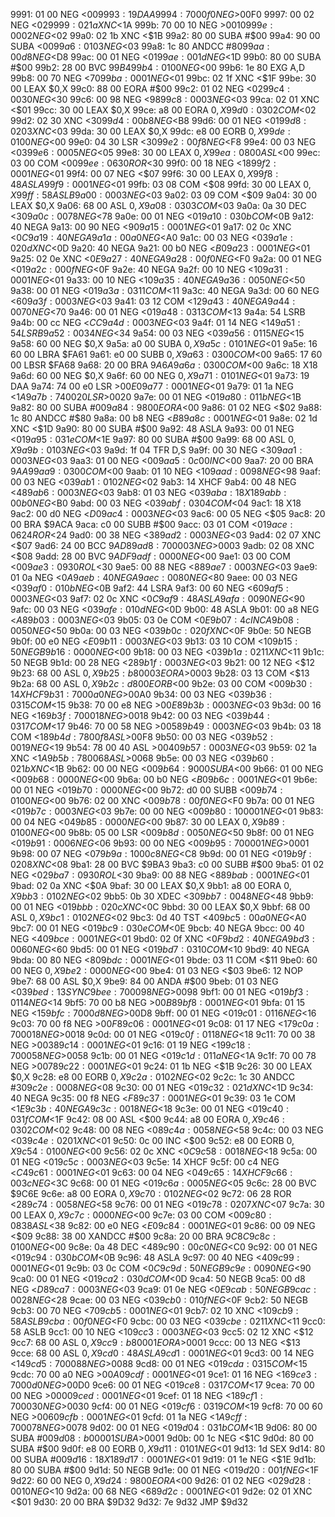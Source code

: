 9991: 01 00     NEG    <$00
9993: 19        DAA
9994: 70 00 f0  NEG    >$00F0
9997: 00 02     NEG    <$02
9999: 02 1a     XNC    <$1A
999b: 70 00 10  NEG    >$0010
999e: 00 02     NEG    <$02
99a0: 02 1b     XNC    <$1B
99a2: 80 00     SUBA   #$00
99a4: 90 00     SUBA   <$00
99a6: 01 03     NEG    <$03
99a8: 1c 80     ANDCC  #$80
99aa: 00 d8     NEG    <$D8
99ac: 00 01     NEG    <$01
99ae: 00 1d     NEG    <$1D
99b0: 80 00     SUBA   #$00
99b2: 28 00     BVC    $99B4
99b4: 01 00     NEG    <$00
99b6: 1e 80     EXG    A,D
99b8: 00 70     NEG    <$70
99ba: 00 01     NEG    <$01
99bc: 02 1f     XNC    <$1F
99be: 30 00     LEAX   $0,X
99c0: 88 00     EORA   #$00
99c2: 01 02     NEG    <$02
99c4: 00 30     NEG    <$30
99c6: 00 98     NEG    <$98
99c8: 00 03     NEG    <$03
99ca: 02 01     XNC    <$01
99cc: 30 00     LEAX   $0,X
99ce: a8 00     EORA   $0,X
99d0: 03 02     COM    <$02
99d2: 02 30     XNC    <$30
99d4: 00 b8     NEG    <$B8
99d6: 00 01     NEG    <$01
99d8: 02 03     XNC    <$03
99da: 30 00     LEAX   $0,X
99dc: e8 00     EORB   $0,X
99de: 01 00     NEG    <$00
99e0: 04 30     LSR    <$30
99e2: 00 f8     NEG    <$F8
99e4: 00 03     NEG    <$03
99e6: 00 05     NEG    <$05
99e8: 30 00     LEAX   $0,X
99ea: 08 00     ASL    <$00
99ec: 03 00     COM    <$00
99ee: 06 30     ROR    <$30
99f0: 00 18     NEG    <$18
99f2: 00 01     NEG    <$01
99f4: 00 07     NEG    <$07
99f6: 30 00     LEAX   $0,X
99f8: 48        ASLA
99f9: 00 01     NEG    <$01
99fb: 03 08     COM    <$08
99fd: 30 00     LEAX   $0,X
99ff: 58        ASLB
9a00: 00 03     NEG    <$03
9a02: 03 09     COM    <$09
9a04: 30 00     LEAX   $0,X
9a06: 68 00     ASL    $0,X
9a08: 03 03     COM    <$03
9a0a: 0a 30     DEC    <$30
9a0c: 00 78     NEG    <$78
9a0e: 00 01     NEG    <$01
9a10: 03 0b     COM    <$0B
9a12: 40        NEGA
9a13: 00 90     NEG    <$90
9a15: 00 01     NEG    <$01
9a17: 02 0c     XNC    <$0C
9a19: 40        NEGA
9a1a: 00 a0     NEG    <$A0
9a1c: 00 03     NEG    <$03
9a1e: 02 0d     XNC    <$0D
9a20: 40        NEGA
9a21: 00 b0     NEG    <$B0
9a23: 00 01     NEG    <$01
9a25: 02 0e     XNC    <$0E
9a27: 40        NEGA
9a28: 00 f0     NEG    <$F0
9a2a: 00 01     NEG    <$01
9a2c: 00 0f     NEG    <$0F
9a2e: 40        NEGA
9a2f: 00 10     NEG    <$10
9a31: 00 01     NEG    <$01
9a33: 00 10     NEG    <$10
9a35: 40        NEGA
9a36: 00 50     NEG    <$50
9a38: 00 01     NEG    <$01
9a3a: 03 11     COM    <$11
9a3c: 40        NEGA
9a3d: 00 60     NEG    <$60
9a3f: 00 03     NEG    <$03
9a41: 03 12     COM    <$12
9a43: 40        NEGA
9a44: 00 70     NEG    <$70
9a46: 00 01     NEG    <$01
9a48: 03 13     COM    <$13
9a4a: 54        LSRB
9a4b: 00 cc     NEG    <$CC
9a4d: 00 03     NEG    <$03
9a4f: 01 14     NEG    <$14
9a51: 54        LSRB
9a52: 00 34     NEG    <$34
9a54: 00 03     NEG    <$03
9a56: 01 15     NEG    <$15
9a58: 60 00     NEG    $0,X
9a5a: a0 00     SUBA   $0,X
9a5c: 01 01     NEG    <$01
9a5e: 16 60 00  LBRA   $FA61
9a61: e0 00     SUBB   $0,X
9a63: 03 00     COM    <$00
9a65: 17 60 00  LBSR   $FA68
9a68: 20 00     BRA    $9A6A
9a6a: 03 00     COM    <$00
9a6c: 18        X18
9a6d: 60 00     NEG    $0,X
9a6f: 60 00     NEG    $0,X
9a71: 01 01     NEG    <$01
9a73: 19        DAA
9a74: 74 00 e0  LSR    >$00E0
9a77: 00 01     NEG    <$01
9a79: 01 1a     NEG    <$1A
9a7b: 74 00 20  LSR    >$0020
9a7e: 00 01     NEG    <$01
9a80: 01 1b     NEG    <$1B
9a82: 80 00     SUBA   #$00
9a84: 98 00     EORA   <$00
9a86: 01 02     NEG    <$02
9a88: 1c 80     ANDCC  #$80
9a8a: 00 b8     NEG    <$B8
9a8c: 00 01     NEG    <$01
9a8e: 02 1d     XNC    <$1D
9a90: 80 00     SUBA   #$00
9a92: 48        ASLA
9a93: 00 01     NEG    <$01
9a95: 03 1e     COM    <$1E
9a97: 80 00     SUBA   #$00
9a99: 68 00     ASL    $0,X
9a9b: 01 03     NEG    <$03
9a9d: 1f 04     TFR    D,S
9a9f: 00 30     NEG    <$30
9aa1: 00 03     NEG    <$03
9aa3: 01 00     NEG    <$00
9aa5: 0c 00     INC    <$00
9aa7: 20 00     BRA    $9AA9
9aa9: 03 00     COM    <$00
9aab: 01 10     NEG    <$10
9aad: 00 98     NEG    <$98
9aaf: 00 03     NEG    <$03
9ab1: 01 02     NEG    <$02
9ab3: 14        XHCF
9ab4: 00 48     NEG    <$48
9ab6: 00 03     NEG    <$03
9ab8: 01 03     NEG    <$03
9aba: 18        X18
9abb: 00 b0     NEG    <$B0
9abd: 00 03     NEG    <$03
9abf: 03 04     COM    <$04
9ac1: 18        X18
9ac2: 00 d0     NEG    <$D0
9ac4: 00 03     NEG    <$03
9ac6: 00 05     NEG    <$05
9ac8: 20 00     BRA    $9ACA
9aca: c0 00     SUBB   #$00
9acc: 03 01     COM    <$01
9ace: 06 24     ROR    <$24
9ad0: 00 38     NEG    <$38
9ad2: 00 03     NEG    <$03
9ad4: 02 07     XNC    <$07
9ad6: 24 00     BCC    $9AD8
9ad8: 70 00 03  NEG    >$0003
9adb: 02 08     XNC    <$08
9add: 28 00     BVC    $9ADF
9adf: 00 00     NEG    <$00
9ae1: 03 00     COM    <$00
9ae3: 09 30     ROL    <$30
9ae5: 00 88     NEG    <$88
9ae7: 00 03     NEG    <$03
9ae9: 01 0a     NEG    <$0A
9aeb: 40        NEGA
9aec: 00 80     NEG    <$80
9aee: 00 03     NEG    <$03
9af0: 01 0b     NEG    <$0B
9af2: 44        LSRA
9af3: 00 60     NEG    <$60
9af5: 00 03     NEG    <$03
9af7: 02 0c     XNC    <$0C
9af9: 48        ASLA
9afa: 00 90     NEG    <$90
9afc: 00 03     NEG    <$03
9afe: 01 0d     NEG    <$0D
9b00: 48        ASLA
9b01: 00 a8     NEG    <$A8
9b03: 00 03     NEG    <$03
9b05: 03 0e     COM    <$0E
9b07: 4c        INCA
9b08: 00 50     NEG    <$50
9b0a: 00 03     NEG    <$03
9b0c: 02 0f     XNC    <$0F
9b0e: 50        NEGB
9b0f: 00 e0     NEG    <$E0
9b11: 00 03     NEG    <$03
9b13: 03 10     COM    <$10
9b15: 50        NEGB
9b16: 00 00     NEG    <$00
9b18: 00 03     NEG    <$03
9b1a: 02 11     XNC    <$11
9b1c: 50        NEGB
9b1d: 00 28     NEG    <$28
9b1f: 00 03     NEG    <$03
9b21: 00 12     NEG    <$12
9b23: 68 00     ASL    $0,X
9b25: b8 00 03  EORA   >$0003
9b28: 03 13     COM    <$13
9b2a: 68 00     ASL    $0,X
9b2c: d8 00     EORB   <$00
9b2e: 03 00     COM    <$00
9b30: 14        XHCF
9b31: 70 00 a0  NEG    >$00A0
9b34: 00 03     NEG    <$03
9b36: 03 15     COM    <$15
9b38: 70 00 e8  NEG    >$00E8
9b3b: 00 03     NEG    <$03
9b3d: 00 16     NEG    <$16
9b3f: 70 00 18  NEG    >$0018
9b42: 00 03     NEG    <$03
9b44: 03 17     COM    <$17
9b46: 70 00 58  NEG    >$0058
9b49: 00 03     NEG    <$03
9b4b: 03 18     COM    <$18
9b4d: 78 00 f8  ASL    >$00F8
9b50: 00 03     NEG    <$03
9b52: 00 19     NEG    <$19
9b54: 78 00 40  ASL    >$0040
9b57: 00 03     NEG    <$03
9b59: 02 1a     XNC    <$1A
9b5b: 78 00 68  ASL    >$0068
9b5e: 00 03     NEG    <$03
9b60: 02 1b     XNC    <$1B
9b62: 00 00     NEG    <$00
9b64: 90 00     SUBA   <$00
9b66: 01 00     NEG    <$00
9b68: 00 00     NEG    <$00
9b6a: 00 b0     NEG    <$B0
9b6c: 00 01     NEG    <$01
9b6e: 00 01     NEG    <$01
9b70: 00 00     NEG    <$00
9b72: d0 00     SUBB   <$00
9b74: 01 00     NEG    <$00
9b76: 02 00     XNC    <$00
9b78: 00 f0     NEG    <$F0
9b7a: 00 01     NEG    <$01
9b7c: 00 03     NEG    <$03
9b7e: 00 00     NEG    <$00
9b80: 10 00 01  NEG    <$01
9b83: 00 04     NEG    <$04
9b85: 00 00     NEG    <$00
9b87: 30 00     LEAX   $0,X
9b89: 01 00     NEG    <$00
9b8b: 05 00     LSR    <$00
9b8d: 00 50     NEG    <$50
9b8f: 00 01     NEG    <$01
9b91: 00 06     NEG    <$06
9b93: 00 00     NEG    <$00
9b95: 70 00 01  NEG    >$0001
9b98: 00 07     NEG    <$07
9b9a: 10 00 c8  NEG    <$C8
9b9d: 00 01     NEG    <$01
9b9f: 02 08     XNC    <$08
9ba1: 28 00     BVC    $9BA3
9ba3: c0 00     SUBB   #$00
9ba5: 01 02     NEG    <$02
9ba7: 09 30     ROL    <$30
9ba9: 00 88     NEG    <$88
9bab: 00 01     NEG    <$01
9bad: 02 0a     XNC    <$0A
9baf: 30 00     LEAX   $0,X
9bb1: a8 00     EORA   $0,X
9bb3: 01 02     NEG    <$02
9bb5: 0b 30     XDEC   <$30
9bb7: 00 48     NEG    <$48
9bb9: 00 01     NEG    <$01
9bbb: 02 0c     XNC    <$0C
9bbd: 30 00     LEAX   $0,X
9bbf: 68 00     ASL    $0,X
9bc1: 01 02     NEG    <$02
9bc3: 0d 40     TST    <$40
9bc5: 00 a0     NEG    <$A0
9bc7: 00 01     NEG    <$01
9bc9: 03 0e     COM    <$0E
9bcb: 40        NEGA
9bcc: 00 40     NEG    <$40
9bce: 00 01     NEG    <$01
9bd0: 02 0f     XNC    <$0F
9bd2: 40        NEGA
9bd3: 00 60     NEG    <$60
9bd5: 00 01     NEG    <$01
9bd7: 03 10     COM    <$10
9bd9: 40        NEGA
9bda: 00 80     NEG    <$80
9bdc: 00 01     NEG    <$01
9bde: 03 11     COM    <$11
9be0: 60 00     NEG    $0,X
9be2: 00 00     NEG    <$00
9be4: 01 03     NEG    <$03
9be6: 12        NOP
9be7: 68 00     ASL    $0,X
9be9: 84 00     ANDA   #$00
9beb: 01 03     NEG    <$03
9bed: 13        SYNC
9bee: 70 00 98  NEG    >$0098
9bf1: 00 01     NEG    <$01
9bf3: 01 14     NEG    <$14
9bf5: 70 00 b8  NEG    >$00B8
9bf8: 00 01     NEG    <$01
9bfa: 01 15     NEG    <$15
9bfc: 70 00 d8  NEG    >$00D8
9bff: 00 01     NEG    <$01
9c01: 01 16     NEG    <$16
9c03: 70 00 f8  NEG    >$00F8
9c06: 00 01     NEG    <$01
9c08: 01 17     NEG    <$17
9c0a: 70 00 18  NEG    >$0018
9c0d: 00 01     NEG    <$01
9c0f: 01 18     NEG    <$18
9c11: 70 00 38  NEG    >$0038
9c14: 00 01     NEG    <$01
9c16: 01 19     NEG    <$19
9c18: 70 00 58  NEG    >$0058
9c1b: 00 01     NEG    <$01
9c1d: 01 1a     NEG    <$1A
9c1f: 70 00 78  NEG    >$0078
9c22: 00 01     NEG    <$01
9c24: 01 1b     NEG    <$1B
9c26: 30 00     LEAX   $0,X
9c28: e8 00     EORB   $0,X
9c2a: 01 02     NEG    <$02
9c2c: 1c 30     ANDCC  #$30
9c2e: 00 08     NEG    <$08
9c30: 00 01     NEG    <$01
9c32: 02 1d     XNC    <$1D
9c34: 40        NEGA
9c35: 00 f8     NEG    <$F8
9c37: 00 01     NEG    <$01
9c39: 03 1e     COM    <$1E
9c3b: 40        NEGA
9c3c: 00 18     NEG    <$18
9c3e: 00 01     NEG    <$01
9c40: 03 1f     COM    <$1F
9c42: 08 00     ASL    <$00
9c44: a8 00     EORA   $0,X
9c46: 03 02     COM    <$02
9c48: 00 08     NEG    <$08
9c4a: 00 58     NEG    <$58
9c4c: 00 03     NEG    <$03
9c4e: 02 01     XNC    <$01
9c50: 0c 00     INC    <$00
9c52: e8 00     EORB   $0,X
9c54: 01 00     NEG    <$00
9c56: 02 0c     XNC    <$0C
9c58: 00 18     NEG    <$18
9c5a: 00 01     NEG    <$01
9c5c: 00 03     NEG    <$03
9c5e: 14        XHCF
9c5f: 00 c4     NEG    <$C4
9c61: 00 01     NEG    <$01
9c63: 00 04     NEG    <$04
9c65: 14        XHCF
9c66: 00 3c     NEG    <$3C
9c68: 00 01     NEG    <$01
9c6a: 00 05     NEG    <$05
9c6c: 28 00     BVC    $9C6E
9c6e: a8 00     EORA   $0,X
9c70: 01 02     NEG    <$02
9c72: 06 28     ROR    <$28
9c74: 00 58     NEG    <$58
9c76: 00 01     NEG    <$01
9c78: 02 07     XNC    <$07
9c7a: 30 00     LEAX   $0,X
9c7c: 00 00     NEG    <$00
9c7e: 03 00     COM    <$00
9c80: 08 38     ASL    <$38
9c82: 00 e0     NEG    <$E0
9c84: 00 01     NEG    <$01
9c86: 00 09     NEG    <$09
9c88: 38 00     XANDCC #$00
9c8a: 20 00     BRA    $9C8C
9c8c: 01 00     NEG    <$00
9c8e: 0a 48     DEC    <$48
9c90: 00 c0     NEG    <$C0
9c92: 00 01     NEG    <$01
9c94: 03 0b     COM    <$0B
9c96: 48        ASLA
9c97: 00 40     NEG    <$40
9c99: 00 01     NEG    <$01
9c9b: 03 0c     COM    <$0C
9c9d: 50        NEGB
9c9e: 00 90     NEG    <$90
9ca0: 00 01     NEG    <$01
9ca2: 03 0d     COM    <$0D
9ca4: 50        NEGB
9ca5: 00 d8     NEG    <$D8
9ca7: 00 03     NEG    <$03
9ca9: 01 0e     NEG    <$0E
9cab: 50        NEGB
9cac: 00 28     NEG    <$28
9cae: 00 03     NEG    <$03
9cb0: 01 0f     NEG    <$0F
9cb2: 50        NEGB
9cb3: 00 70     NEG    <$70
9cb5: 00 01     NEG    <$01
9cb7: 02 10     XNC    <$10
9cb9: 58        ASLB
9cba: 00 f0     NEG    <$F0
9cbc: 00 03     NEG    <$03
9cbe: 02 11     XNC    <$11
9cc0: 58        ASLB
9cc1: 00 10     NEG    <$10
9cc3: 00 03     NEG    <$03
9cc5: 02 12     XNC    <$12
9cc7: 68 00     ASL    $0,X
9cc9: b8 00 01  EORA   >$0001
9ccc: 00 13     NEG    <$13
9cce: 68 00     ASL    $0,X
9cd0: 48        ASLA
9cd1: 00 01     NEG    <$01
9cd3: 00 14     NEG    <$14
9cd5: 70 00 88  NEG    >$0088
9cd8: 00 01     NEG    <$01
9cda: 03 15     COM    <$15
9cdc: 70 00 a0  NEG    >$00A0
9cdf: 00 01     NEG    <$01
9ce1: 01 16     NEG    <$16
9ce3: 70 00 d0  NEG    >$00D0
9ce6: 00 01     NEG    <$01
9ce8: 03 17     COM    <$17
9cea: 70 00 00  NEG    >$0000
9ced: 00 01     NEG    <$01
9cef: 01 18     NEG    <$18
9cf1: 70 00 30  NEG    >$0030
9cf4: 00 01     NEG    <$01
9cf6: 03 19     COM    <$19
9cf8: 70 00 60  NEG    >$0060
9cfb: 00 01     NEG    <$01
9cfd: 01 1a     NEG    <$1A
9cff: 70 00 78  NEG    >$0078
9d02: 00 01     NEG    <$01
9d04: 03 1b     COM    <$1B
9d06: 80 00     SUBA   #$00
9d08: b0 00 01  SUBA   >$0001
9d0b: 00 1c     NEG    <$1C
9d0d: 80 00     SUBA   #$00
9d0f: e8 00     EORB   $0,X
9d11: 01 01     NEG    <$01
9d13: 1d        SEX
9d14: 80 00     SUBA   #$00
9d16: 18        X18
9d17: 00 01     NEG    <$01
9d19: 01 1e     NEG    <$1E
9d1b: 80 00     SUBA   #$00
9d1d: 50        NEGB
9d1e: 00 01     NEG    <$01
9d20: 00 1f     NEG    <$1F
9d22: 60 00     NEG    $0,X
9d24: 98 00     EORA   <$00
9d26: 01 02     NEG    <$02
9d28: 00 10     NEG    <$10
9d2a: 00 68     NEG    <$68
9d2c: 00 01     NEG    <$01
9d2e: 02 01     XNC    <$01
9d30: 20 00     BRA    $9D32
9d32: 7e 9d32     JMP    $9d32
